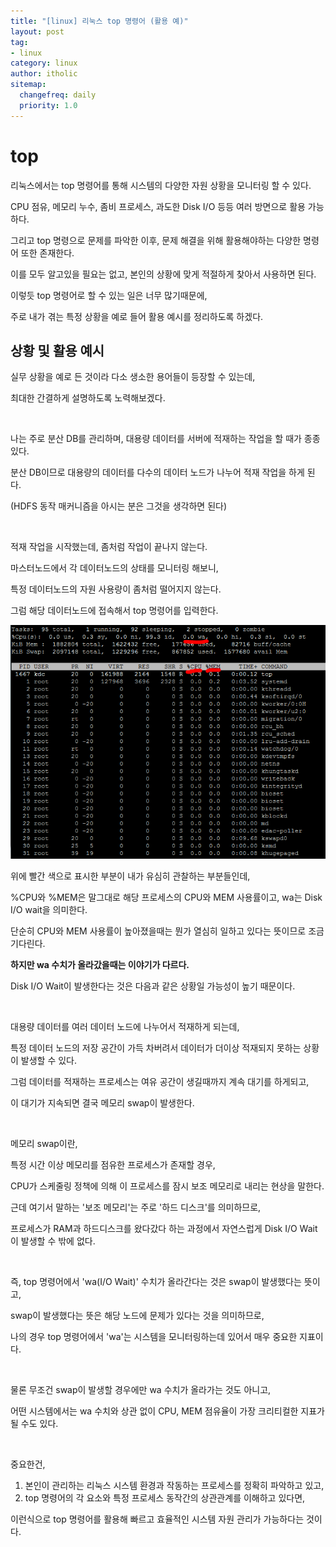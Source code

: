```yaml
---
title: "[linux] 리눅스 top 명령어 (활용 예)"
layout: post
tag:
- linux
category: linux
author: itholic
sitemap:
  changefreq: daily
  priority: 1.0
---
```


# top

리눅스에서는 top 명령어를 통해 시스템의 다양한 자원 상황을 모니터링 할 수 있다.

CPU 점유, 메모리 누수, 좀비 프로세스, 과도한 Disk I/O 등등 여러 방면으로 활용 가능하다.

그리고 top 명령으로 문제를 파악한 이후, 문제 해결을 위해 활용해야하는 다양한 명령어 또한 존재한다.

이를 모두 알고있을 필요는 없고, 본인의 상황에 맞게 적절하게 찾아서 사용하면 된다.

이렇듯 top 명령어로 할 수 있는 일은 너무 많기때문에,

주로 내가 겪는 특정 상황을 예로 들어 활용 예시를 정리하도록 하겠다.

## 상황 및 활용 예시

실무 상황을 예로 든 것이라 다소 생소한 용어들이 등장할 수 있는데,

최대한 간결하게 설명하도록 노력해보겠다.

<br/>

나는 주로 분산 DB를 관리하며, 대용량 데이터를 서버에 적재하는 작업을 할 때가 종종있다.

분산 DB이므로 대용량의 데이터를 다수의 데이터 노드가 나누어 적재 작업을 하게 된다.

(HDFS 동작 매커니즘을 아시는 분은 그것을 생각하면 된다)

<br/>

적재 작업을 시작했는데, 좀처럼 작업이 끝나지 않는다.

마스터노드에서 각 데이터노드의 상태를 모니터링 해보니,

특정 데이터노드의 자원 사용량이 좀처럼 떨어지지 않는다.

그럼 해당 데이터노드에 접속해서 top 명령어를 입력한다.

![top-1](/assets/images/2018/11/01/2018-11-01-top-1.PNG)

위에 빨간 색으로 표시한 부분이 내가 유심히 관찰하는 부분들인데,

%CPU와 %MEM은 말그대로 해당 프로세스의 CPU와 MEM 사용률이고, wa는 Disk I/O wait을 의미한다.

단순히 CPU와 MEM 사용률이 높아졌을때는 뭔가 열심히 일하고 있다는 뜻이므로 조금 기다린다.

**하지만 wa 수치가 올라갔을때는 이야기가 다르다.**

Disk I/O Wait이 발생한다는 것은 다음과 같은 상황일 가능성이 높기 때문이다.

<br/>

대용량 데이터를 여러 데이터 노드에 나누어서 적재하게 되는데,

특정 데이터 노드의 저장 공간이 가득 차버려서 데이터가 더이상 적재되지 못하는 상황이 발생할 수 있다.

그럼 데이터를 적재하는 프로세스는 여유 공간이 생길때까지 계속 대기를 하게되고,

이 대기가 지속되면 결국 메모리 swap이 발생한다.

<br/>

메모리 swap이란,

특정 시간 이상 메모리를 점유한 프로세스가 존재할 경우,

CPU가 스케줄링 정책에 의해 이 프로세스를 잠시 보조 메모리로 내리는 현상을 말한다.

근데 여기서 말하는 '보조 메모리'는 주로 '하드 디스크'를 의미하므로,

프로세스가 RAM과 하드디스크를 왔다갔다 하는 과정에서 자연스럽게 Disk I/O Wait이 발생할 수 밖에 없다.

<br/>

즉, top 명령어에서 'wa(I/O Wait)' 수치가 올라간다는 것은 swap이 발생했다는 뜻이고,

swap이 발생했다는 뜻은 해당 노드에 문제가 있다는 것을 의미하므로,

나의 경우 top 명령어에서 'wa'는 시스템을 모니터링하는데 있어서 매우 중요한 지표이다.

<br/>

물론 무조건 swap이 발생할 경우에만 wa 수치가 올라가는 것도 아니고,

어떤 시스템에서는 wa 수치와 상관 없이 CPU, MEM 점유율이 가장 크리티컬한 지표가 될 수도 있다.

<br/>

중요한건,

1. 본인이 관리하는 리눅스 시스템 환경과 작동하는 프로세스를 정확히 파악하고 있고,
2. top 명령어의 각 요소와 특정 프로세스 동작간의 상관관계를 이해하고 있다면,

이런식으로 top 명령어를 활용해 빠르고 효율적인 시스템 자원 관리가 가능하다는 것이다.







